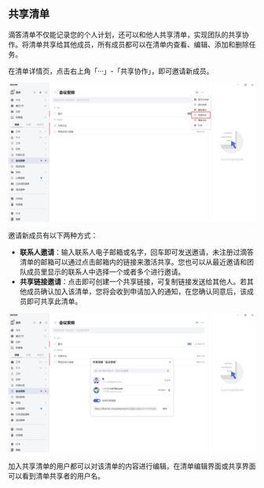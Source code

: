 ## 共享清单

滴答清单不仅能记录您的个人计划，还可以和他人共享清单，实现团队的共享协作。将清单共享给其他成员，所有成员都可以在清单内查看、编辑、添加和删除任务。

在清单详情页，点击右上角「···」-「共享协作」，即可邀请新成员。

![images35](../../images/windows/38.png)

邀请新成员有以下两种方式：

* **联系人邀请**：输入联系人电子邮箱或名字，回车即可发送邀请，未注册过滴答清单的邮箱可以通过点击邮箱内的链接来激活共享。您也可以从最近邀请和团队成员里显示的联系人中选择一个或者多个进行邀请。
* **共享链接邀请**：点击即可创建一个共享链接，可复制链接发送给其他人。若其他成员确认加入该清单，您将会收到申请加入的通知，在您确认同意后，该成员即可共享此清单。 


![images35](../../images/windows/39.png)

加入共享清单的用户都可以对该清单的内容进行编辑，在清单编辑界面或共享界面可以看到清单共享者的用户名。
